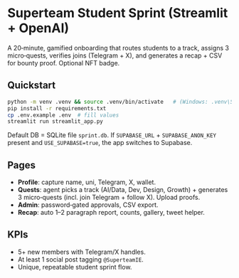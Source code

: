 # Superteam Student Sprint (Streamlit + OpenAI)

A 20‑minute, gamified onboarding that routes students to a track, assigns 3 micro‑quests, verifies joins (Telegram + X), and generates a recap + CSV for bounty proof. Optional NFT badge.

## Quickstart
```bash
python -m venv .venv && source .venv/bin/activate   # (Windows: .venv\Scripts\activate)
pip install -r requirements.txt
cp .env.example .env  # fill values
streamlit run streamlit_app.py
```
Default DB = SQLite file `sprint.db`. If `SUPABASE_URL` + `SUPABASE_ANON_KEY` present and `USE_SUPABASE=true`, the app switches to Supabase.

## Pages
- **Profile**: capture name, uni, Telegram, X, wallet.
- **Quests**: agent picks a track (AI/Data, Dev, Design, Growth) + generates 3 micro‑quests (incl. join Telegram + follow X). Upload proofs.
- **Admin**: password‑gated approvals, CSV export.
- **Recap**: auto 1–2 paragraph report, counts, gallery, tweet helper.

## KPIs
- 5+ new members with Telegram/X handles.
- At least 1 social post tagging `@SuperteamIE`.
- Unique, repeatable student sprint flow.
```
